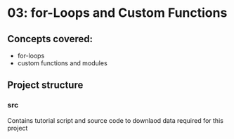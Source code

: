 # 03: for-Loops and Custom Functions

## Concepts covered:
* for-loops
* custom functions and modules

## Project structure

### src
Contains tutorial script and source code to downlaod data required for this project
